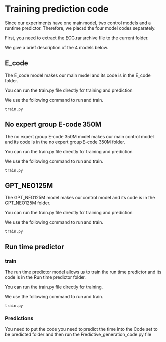 # Training prediction code
Since our experiments have one main model, two control models and a runtime predictor. Therefore, we placed the four model codes separately.

First, you need to extract the ECG.rar archive file to the current folder.

We give a brief description of the 4 models below.


## E_code
The E_code model makes our main model and its code is in the E_code folder.

You can run the train.py file directly for training and prediction

We use the following command to run and train.

    train.py


## No expert group E-code 350M
The no expert group E-code 350M model makes our main control model and its code is in the no expert group E-code 350M folder.

You can run the train.py file directly for training and prediction

We use the following command to run and train.

    train.py

## GPT_NEO125M
The GPT_NEO125M model makes our control model and its code is in the GPT_NEO125M folder.

You can run the train.py file directly for training and prediction

We use the following command to run and train.

    train.py

## Run time predictor
### train
The run time predictor model allows us to train the run time predictor and its code is in the Run time predictor folder.

You can run the train.py file directly for training.

We use the following command to run and train.

    train.py
    
    
### Predictions
You need to put the code you need to predict the time into the Code set to be predicted folder and then run the Predictive_generation_code.py file




